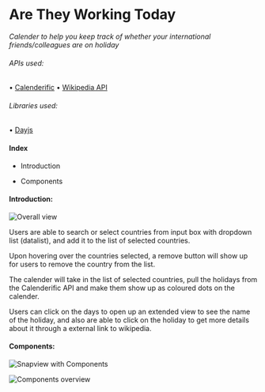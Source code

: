 # Are They Working Today

_Calender to help you keep track of whether your international friends/colleagues are on holiday_

###### APIs used:

• [Calenderific](https://calendarific.com/api-documentation)  • [Wikipedia API](https://www.mediawiki.org/wiki/API:Main_page)

###### Libraries used:

• [Dayjs](https://github.com/iamkun/dayjs/)

#### Index

* Introduction

* Components

#### Introduction:

![Overall view](https://i.imgur.com/t7rSzP7.png)

Users are able to search or select countries from input box with dropdown list (datalist), and add it to the list of selected countries.

Upon hovering over the countries selected, a remove button will show up for users to remove the country from the list.

The calender will take in the list of selected countries, pull the holidays from the Calenderific API and make them show up as coloured dots on the calender.

Users can click on the days to open up an extended view to see the name of the holiday, and also are able to click on the holiday to get more details about it through a external link to wikipedia.

#### Components:

![Snapview with Components](https://i.imgur.com/QbZP3GW.jpg)

![Components overview](https://i.imgur.com/n4Zp566.jpg)
